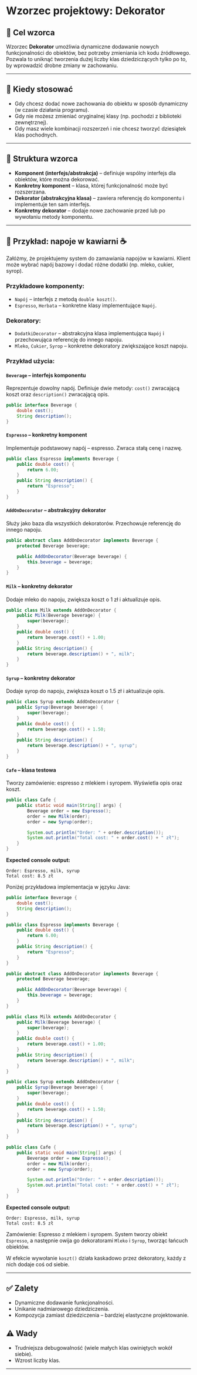 # Wzorzec projektowy: Dekorator

## 🎯 Cel wzorca

Wzorzec **Dekorator** umożliwia dynamiczne dodawanie nowych funkcjonalności do obiektów, bez potrzeby zmieniania ich kodu źródłowego. Pozwala to uniknąć tworzenia dużej liczby klas dziedziczących tylko po to, by wprowadzić drobne zmiany w zachowaniu.

---

## 🧱 Kiedy stosować

* Gdy chcesz dodać nowe zachowania do obiektu w sposób dynamiczny (w czasie działania programu).
* Gdy nie możesz zmieniać oryginalnej klasy (np. pochodzi z biblioteki zewnętrznej).
* Gdy masz wiele kombinacji rozszerzeń i nie chcesz tworzyć dziesiątek klas pochodnych.

---

## 🧩 Struktura wzorca

* **Komponent (interfejs/abstrakcja)** – definiuje wspólny interfejs dla obiektów, które można dekorować.
* **Konkretny komponent** – klasa, której funkcjonalność może być rozszerzana.
* **Dekorator (abstrakcyjna klasa)** – zawiera referencję do komponentu i implementuje ten sam interfejs.
* **Konkretny dekorator** – dodaje nowe zachowanie przed lub po wywołaniu metody komponentu.

---

## 🧪 Przykład: napoje w kawiarni ☕

Załóżmy, że projektujemy system do zamawiania napojów w kawiarni. Klient może wybrać napój bazowy i dodać różne dodatki (np. mleko, cukier, syrop).

### Przykładowe komponenty:

* `Napój` – interfejs z metodą `double koszt()`.
* `Espresso`, `Herbata` – konkretne klasy implementujące `Napój`.

### Dekoratory:

* `DodatkiDecorator` – abstrakcyjna klasa implementująca `Napój` i przechowująca referencję do innego napoju.
* `Mleko`, `Cukier`, `Syrop` – konkretne dekoratory zwiększające koszt napoju.

### Przykład użycia:

#### `Beverage` – interfejs komponentu

Reprezentuje dowolny napój. Definiuje dwie metody: `cost()` zwracającą koszt oraz `description()` zwracającą opis.

```java
public interface Beverage {
    double cost();
    String description();
}
```

#### `Espresso` – konkretny komponent

Implementuje podstawowy napój – espresso. Zwraca stałą cenę i nazwę.

```java
public class Espresso implements Beverage {
    public double cost() {
        return 6.00;
    }
    public String description() {
        return "Espresso";
    }
}
```

#### `AddOnDecorator` – abstrakcyjny dekorator

Służy jako baza dla wszystkich dekoratorów. Przechowuje referencję do innego napoju.

```java
public abstract class AddOnDecorator implements Beverage {
    protected Beverage beverage;

    public AddOnDecorator(Beverage beverage) {
        this.beverage = beverage;
    }
}
```

#### `Milk` – konkretny dekorator

Dodaje mleko do napoju, zwiększa koszt o 1 zł i aktualizuje opis.

```java
public class Milk extends AddOnDecorator {
    public Milk(Beverage beverage) {
        super(beverage);
    }
    public double cost() {
        return beverage.cost() + 1.00;
    }
    public String description() {
        return beverage.description() + ", milk";
    }
}
```

#### `Syrup` – konkretny dekorator

Dodaje syrop do napoju, zwiększa koszt o 1.5 zł i aktualizuje opis.

```java
public class Syrup extends AddOnDecorator {
    public Syrup(Beverage beverage) {
        super(beverage);
    }
    public double cost() {
        return beverage.cost() + 1.50;
    }
    public String description() {
        return beverage.description() + ", syrup";
    }
}
```

#### `Cafe` – klasa testowa

Tworzy zamówienie: espresso z mlekiem i syropem. Wyświetla opis oraz koszt.

```java
public class Cafe {
    public static void main(String[] args) {
        Beverage order = new Espresso();
        order = new Milk(order);
        order = new Syrup(order);

        System.out.println("Order: " + order.description());
        System.out.println("Total cost: " + order.cost() + " zł");
    }
}
```

**Expected console output:**

```
Order: Espresso, milk, syrup
Total cost: 8.5 zł
```

Poniżej przykładowa implementacja w języku Java:

```java
public interface Beverage {
    double cost();
    String description();
}

public class Espresso implements Beverage {
    public double cost() {
        return 6.00;
    }
    public String description() {
        return "Espresso";
    }
}

public abstract class AddOnDecorator implements Beverage {
    protected Beverage beverage;

    public AddOnDecorator(Beverage beverage) {
        this.beverage = beverage;
    }
}

public class Milk extends AddOnDecorator {
    public Milk(Beverage beverage) {
        super(beverage);
    }
    public double cost() {
        return beverage.cost() + 1.00;
    }
    public String description() {
        return beverage.description() + ", milk";
    }
}

public class Syrup extends AddOnDecorator {
    public Syrup(Beverage beverage) {
        super(beverage);
    }
    public double cost() {
        return beverage.cost() + 1.50;
    }
    public String description() {
        return beverage.description() + ", syrup";
    }
}

public class Cafe {
    public static void main(String[] args) {
        Beverage order = new Espresso();
        order = new Milk(order);
        order = new Syrup(order);

        System.out.println("Order: " + order.description());
        System.out.println("Total cost: " + order.cost() + " zł");
    }
}
```

**Expected console output:**

```
Order: Espresso, milk, syrup
Total cost: 8.5 zł
```

Zamówienie: Espresso z mlekiem i syropem.
System tworzy obiekt `Espresso`, a następnie owija go dekoratorami `Mleko` i `Syrop`, tworząc łańcuch obiektów.

W efekcie wywołanie `koszt()` działa kaskadowo przez dekoratory, każdy z nich dodaje coś od siebie.

---

## ✅ Zalety

* Dynamiczne dodawanie funkcjonalności.
* Unikanie nadmiarowego dziedziczenia.
* Kompozycja zamiast dziedziczenia – bardziej elastyczne projektowanie.

## ⚠️ Wady

* Trudniejsza debugowalność (wiele małych klas owiniętych wokół siebie).
* Wzrost liczby klas.

---

